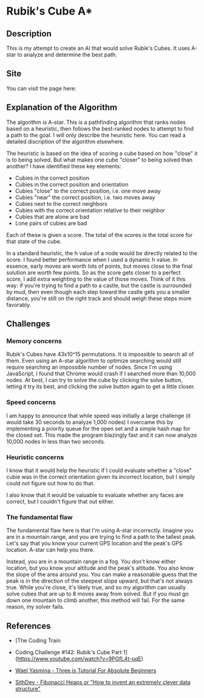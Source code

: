 # Rubik's Cube A*

## Description

This is my attempt to create an AI that would solve Rubik's Cubes. It uses A-star to analyze and determine the best path.

## Site

You can visit the page here:



## Explanation of the Algorithm

The algorithm is A-star. This is a pathfinding algorithm that ranks nodes based on a heuristic, then follows the best-ranked nodes to attempt to find a path to the goal. I will only describe the heuristic here. You can read a detailed discription of the algorithm elsewhere.

The heuristic is based on the idea of scoring a cube based on how "close" it is to being solved. But what makes one cube "closer" to being solved than another? I have identified these key elements:

- Cubies in the correct position
- Cubies in the correct position and orientation
- Cubies "close" to the correct position, i.e. one move away
- Cubies "near" the correct position, i.e. two moves away
- Cubies next to the correct neighbors
- Cubies with the correct orientation relative to their neighbor
- Cubies that are alone are bad
- Lone pairs of cubies are bad

Each of these is given a score. The total of the scores is the total score for that state of the cube.

In a standard heuristic, the h value of a node would be directly related to the score. I found better performance when I used a dynamic h value. In essence, early moves are worth lots of points, but moves close to the final solution are worth few points. So as the score gets closer to a perfect score, I add extra weighting to the value of those moves. Think of it this way: if you're trying to find a path to a castle, but the castle is surrounded by mud, then even though each step toward the castle gets you a smaller distance, you're still on the right track and should weigh these steps more favorably.

## Challenges

### Memory concerns

Rubik's Cubes have 43x10^15 permutations. It is impossible to search all of them. Even using an A-star algorithm to optimize searching would still require searching an impossible number of nodes. Since I'm using JavaScript, I found that Chrome would crash if I searched more than 10,000 nodes. At best, I can try to solve the cube by clicking the solve button, letting it try its best, and clicking the solve button again to get a little closer.

### Speed concerns

I am happy to announce that while speed was initially a large challenge (it would take 30 seconds to analyze 1,000 nodes) I overcame this by implementing a priority queue for the open set and a simple hash map for the closed set. This made the program blazingly fast and it can now analyze 10,000 nodes in less than two seconds.

### Heuristic concerns

I know that it would help the heuristic if I could evaluate whether a "close" cubie was in the correct orientation given its incorrect location, but I simply could not figure out how to do that.

I also know that it would be valuable to evaluate whether any faces are correct, but I couldn't figure that out either.

### The fundamental flaw

The fundamental flaw here is that I'm using A-star incorrectly. Imagine you are in a mountain range, and you are trying to find a path to the tallest peak. Let's say that you know your current GPS location and the peak's GPS location. A-star can help you there.

Instead, you are in a mountain range in a fog. You don't know either location, but you know your altitude and the peak's altitude. You also know the slope of the area around you. You can make a reasonable guess that the peak is in the direction of the steepest slope upward, but that's not always true. While you're close, it's likely true, and so my algorithm can usually solve cubes that are up to 8 moves away from solved. But if you must go down one mountain to climb another, this method will fail. For the same reason, my solver fails.

## References

- [The Coding Train
 - Coding Challenge #142: Rubik's Cube Part 1](https://www.youtube.com/watch?v=9PGfL4t-uqE)

- [Wael Yasmina - Three.js Tutorial For Absolute Beginners](https://www.youtube.com/watch?v=xJAfLdUgdc4)

- [SithDev - Fibonacci Heaps or "How to invent an extremely clever data structure"](https://www.youtube.com/watch?v=6JxvKfSV9Ns)